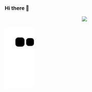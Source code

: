### Hi there 👋

<!-- 贪吃蛇代码贡献图 -->
<div align="center"><img src="https://cdn.jsdelivr.net/gh/Dearanlan/Dearanlan@output/github-contribution-grid-snake-dark.svg" /></div>


![](https://raw.githubusercontent.com/Dearanlan/Dearanlan/main/assets/github-contribution-grid-snake.svg)
